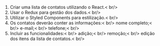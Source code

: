 1) Criar uma lista de contatos utilizando o React.< br/>
2) Usar o Redux para gestão dos dados.< br/>
3) Utilizar o Styled Components para estilização.< br/>
4) Os contatos deverão conter as informações:< br/>
nome completo;< br/>
e-mail;< br/>
telefone;< br/>
5) Incluir as funcionalidades:< br/>
adição;< br/>
remoção;< br/>
edição dos itens da lista de contatos.< br/>
